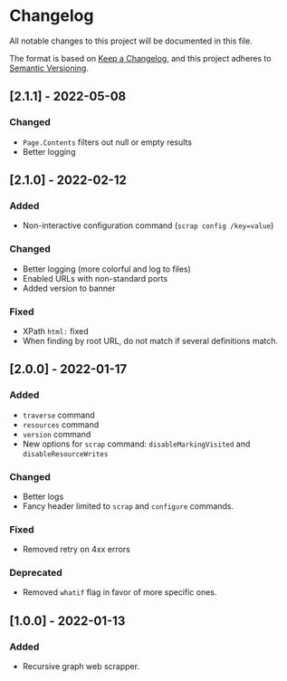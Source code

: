 # Changelog
All notable changes to this project will be documented in this file.

The format is based on [Keep a Changelog](https://keepachangelog.com/en/1.0.0/),
and this project adheres to [Semantic Versioning](https://semver.org/spec/v2.0.0.html).

## [2.1.1] - 2022-05-08
### Changed
- `Page.Contents` filters out null or empty results
- Better logging

## [2.1.0] - 2022-02-12
### Added
- Non-interactive configuration command (`scrap config /key=value`)

### Changed
- Better logging (more colorful and log to files)
- Enabled URLs with non-standard ports
- Added version to banner

### Fixed
- XPath `html:` fixed
- When finding by root URL, do not match if several definitions match.

## [2.0.0] - 2022-01-17
### Added
- `traverse` command
- `resources` command
- `version` command
- New options for `scrap` command: `disableMarkingVisited` and `disableResourceWrites`

### Changed
- Better logs
- Fancy header limited to `scrap` and `configure` commands.
### Fixed
- Removed retry on 4xx errors

### Deprecated
- Removed `whatif` flag in favor of more specific ones.

## [1.0.0] - 2022-01-13
### Added
- Recursive graph web scrapper.